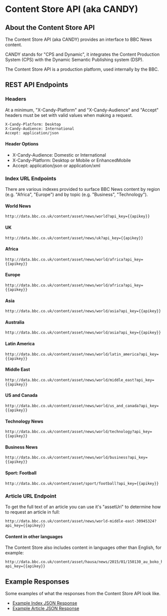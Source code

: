 #  Content Store API (aka CANDY)

## About the Content Store API

The Content Store API (aka CANDY) provides an interface to BBC News content.

CANDY stands for "CPS and Dynamic", it integrates the Content Production System (CPS) with the Dynamic Semantic Publishing system (DSP).

The Content Store API is a production platform, used internally by the BBC.

## REST API Endpoints

### Headers

At a minimum, "X-Candy-Platform" and "X-Candy-Audience" and "Accept" headers must be set with valid values when making a request.

```
X-Candy-Platform: Desktop
X-Candy-Audience: International
Accept: application/json
```

#### Header Options

* X-Candy-Audience: Domestic or International
* X-Candy-Platform: Desktop or Mobile or EnhancedMobile
* Accept: application/json or application/xml

### Index URL Endpoints

There are various indexes provided to surface BBC News content by region (e.g. "Africa", "Europe") and by topic (e.g. "Business", "Technology").

#### World News
```
http://data.bbc.co.uk/content/asset/news/world?api_key={{apikey}}
```

#### UK
```
http://data.bbc.co.uk/content/asset/news/uk?api_key={{apikey}}
```

####  Africa
```
http://data.bbc.co.uk/content/asset/news/world/africa?api_key={{apikey}}
```

#### Europe
```
http://data.bbc.co.uk/content/asset/news/world/africa?api_key={{apikey}}
```

#### Asia
```
http://data.bbc.co.uk/content/asset/news/world/asia?api_key={{apikey}}
```

#### Australia
```
http://data.bbc.co.uk/content/asset/news/world/asia?api_key={{apikey}}
```

#### Latin America
```
http://data.bbc.co.uk/content/asset/news/world/latin_america?api_key={{apikey}}
```

#### Middle East
```
http://data.bbc.co.uk/content/asset/news/world/middle_east?api_key={{apikey}}
```

#### US and Canada
```
http://data.bbc.co.uk/content/asset/news/world/us_and_canada?api_key={{apikey}}
```

#### Technology News
```
http://data.bbc.co.uk/content/asset/news/world/technology?api_key={{apikey}}
```

#### Business News
```
http://data.bbc.co.uk/content/asset/news/world/business?api_key={{apikey}}
```

#### Sport: Football
```
http://data.bbc.co.uk/content/asset/sport/football?api_key={{apikey}}
```

### Article URL Endpoint

To get the full text of an article you can use it's "assetUri" to determine how to request an article in full:

```
http://data.bbc.co.uk/content/asset/news/world-middle-east-30945324?api_key={{apikey}}
```

#### Content in other languages

The Content Store also includes content in languages other than English, for example:

````
http://data.bbc.co.uk/content/asset/hausa/news/2015/01/150130_au_boko_haram?api_key={{apikey}}
````

## Example Responses

Some examples of what the responses from the Content Store API look like.

* [Example Index JSON Response](CANDY/index-json-example.html)
* [Example Article JSON Response](CANDY/article-json-example.html)
